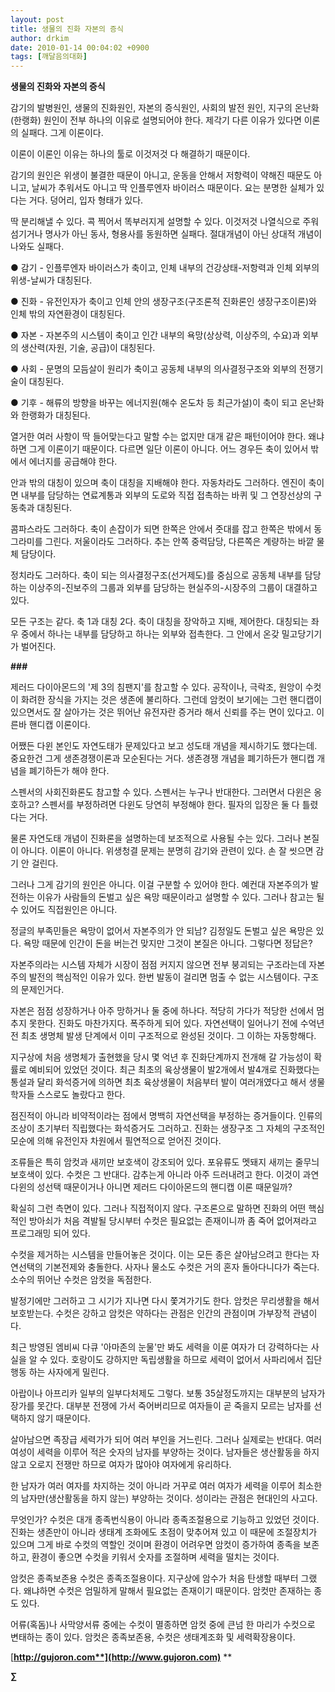 ```yaml
---
layout: post
title: 생물의 진화 자본의 증식
author: drkim
date: 2010-01-14 00:04:02 +0900
tags: [깨달음의대화]
---
```

**생물의 진화와 자본의 증식**

감기의 발병원인, 생물의 진화원인, 자본의 증식원인, 사회의 발전 원인, 지구의 온난화(한랭화) 원인이 전부 하나의 이유로 설명되어야 한다. 제각기 다른 이유가 있다면 이론의 실패다. 그게 이론이다. 

이론이 이론인 이유는 하나의 툴로 이것저것 다 해결하기 때문이다. 

감기의 원인은 위생이 불결한 때문이 아니고, 운동을 안해서 저항력이 약해진 때문도 아니고, 날씨가 추워서도 아니고 딱 인플루엔자 바이러스 때문이다. 요는 분명한 실체가 있다는 거다. 덩어리, 입자 형태가 있다. 

딱 분리해낼 수 있다. 콕 찍어서 똑부러지게 설명할 수 있다. 이것저것 나열식으로 주워섬기거나 명사가 아닌 동사, 형용사를 동원하면 실패다. 절대개념이 아닌 상대적 개념이 나와도 실패다.

● 감기 - 인플루엔자 바이러스가 축이고, 인체 내부의 건강상태-저항력과 인체 외부의 위생-날씨가 대칭된다.

● 진화 - 유전인자가 축이고 인체 안의 생장구조(구조론적 진화론인 생장구조이론)와 인체 밖의 자연환경이 대칭된다.

● 자본 - 자본주의 시스템이 축이고 인간 내부의 욕망(상상력, 이상주의, 수요)과 외부의 생산력(자원, 기술, 공급)이 대칭된다.

● 사회 - 문명의 모듬살이 원리가 축이고 공동체 내부의 의사결정구조와 외부의 전쟁기술이 대칭된다.

● 기후 - 해류의 방향을 바꾸는 에너지원(해수 온도차 등 최근가설)이 축이 되고 온난화와 한랭화가 대칭된다.

열거한 여러 사항이 딱 들어맞는다고 말할 수는 없지만 대개 같은 패턴이어야 한다. 왜냐하면 그게 이론이기 때문이다. 다르면 일단 이론이 아니다. 어느 경우든 축이 있어서 밖에서 에너지를 공급해야 한다.

안과 밖의 대칭이 있으며 축이 대칭을 지배해야 한다. 자동차라도 그러하다. 엔진이 축이면 내부를 담당하는 연료계통과 외부의 도로와 직접 접촉하는 바퀴 및 그 연장선상의 구동축과 대칭된다.

콤파스라도 그러하다. 축이 손잡이가 되면 한쪽은 안에서 줏대를 잡고 한쪽은 밖에서 동그라미를 그린다. 저울이라도 그러하다. 추는 안쪽 중력담당, 다른쪽은 계량하는 바깥 물체 담당이다. 

정치라도 그러하다. 축이 되는 의사결정구조(선거제도)를 중심으로 공동체 내부를 담당하는 이상주의-진보주의 그룹과 외부를 담당하는 현실주의-시장주의 그룹이 대결하고 있다. 

모든 구조는 같다. 축 1과 대칭 2다. 축이 대칭을 장악하고 지배, 제어한다. 대칭되는 좌우 중에서 하나는 내부를 담당하고 하나는 외부와 접촉한다. 그 안에서 온갖 밀고당기기가 벌어진다. 

**###**

제러드 다이아몬드의 '제 3의 침팬지'를 참고할 수 있다. 공작이나, 극락조, 원앙이 수컷이 화려한 장식을 가지는 것은 생존에 불리하다. 그런데 암컷이 보기에는 그런 핸디캡이 있으면서도 잘 살아가는 것은 뛰어난 유전자란 증거라 해서 신뢰를 주는 면이 있다고. 이른바 핸디캡 이론이다. 

어쨌든 다윈 본인도 자연도태가 문제있다고 보고 성도태 개념을 제시하기도 했다는데. 중요한건 그게 생존경쟁이론과 모순된다는 거다. 생존경쟁 개념을 폐기하든가 핸디캡 개념을 폐기하든가 해야 한다. 

스펜서의 사회진화론도 참고할 수 있다. 스펜서는 누구나 반대한다. 그러면서 다윈은 옹호하고? 스펜서를 부정하려면 다윈도 당연히 부정해야 한다. 필자의 입장은 둘 다 틀렸다는 거다. 

물론 자연도태 개념이 진화론을 설명하는데 보조적으로 사용될 수는 있다. 그러나 본질이 아니다. 이론이 아니다. 위생청결 문제는 분명히 감기와 관련이 있다. 손 잘 씻으면 감기 안 걸린다. 

그러나 그게 감기의 원인은 아니다. 이걸 구분할 수 있어야 한다. 예컨대 자본주의가 발전하는 이유가 사람들의 돈벌고 싶은 욕망 때문이라고 설명할 수 있다. 그러나 참고는 될 수 있어도 직접원인은 아니다. 

정글의 부족민들은 욕망이 없어서 자본주의가 안 되남? 김정일도 돈벌고 싶은 욕망은 있다. 욕망 때문에 인간이 돈을 버는건 맞지만 그것이 본질은 아니다. 그렇다면 정답은? 

자본주의라는 시스템 자체가 시장이 점점 커지지 않으면 전부 붕괴되는 구조라는데 자본주의 발전의 핵심적인 이유가 있다. 한번 발동이 걸리면 멈출 수 없는 시스템이다. 구조의 문제인거다. 

자본은 점점 성장하거나 아주 망하거나 둘 중에 하나다. 적당히 가다가 적당한 선에서 멈추지 못한다. 진화도 마찬가지다. 폭주하게 되어 있다. 자연선택이 일어나기 전에 수억년 전 최초 생명체 발생 단계에서 이미 구조적으로 완성된 것이다. 그 이하는 자동항해다. 

지구상에 처음 생명체가 출현했을 당시 몇 억년 후 진화단계까지 전개해 갈 가능성이 확률로 예비되어 있었던 것이다. 최근 최초의 육상생물이 발2개에서 발4개로 진화했다는 통설과 달리 화석증거에 의하면 최초 육상생물이 처음부터 발이 여러개였다고 해서 생물학자들 스스로도 놀랐다고 한다.

점진적이 아니라 비약적이라는 점에서 명백히 자연선택을 부정하는 증거들이다. 인류의 조상이 초기부터 직립했다는 화석증거도 그러하고. 진화는 생장구조 그 자체의 구조적인 모순에 의해 유전인자 차원에서 필연적으로 얻어진 것이다.

조류들은 특히 암컷과 새끼만 보호색이 강조되어 있다. 포유류도 멧돼지 새끼는 줄무늬 보호색이 있다. 수컷은 그 반대다. 감추는게 아니라 아주 드러내려고 한다. 이것이 과연 다윈의 성선택 때문이거나 아니면 제러드 다이아몬드의 핸디캡 이론 때문일까?

확실히 그런 측면이 있다. 그러나 직접적이지 않다. 구조론으로 말하면 진화의 어떤 핵심적인 방아쇠가 처음 격발될 당시부터 수컷은 필요없는 존재이니까 좀 죽어 없어져라고 프로그래밍 되어 있다. 

수컷을 제거하는 시스템을 만들어놓은 것이다. 이는 모든 종은 살아남으려고 한다는 자연선택의 기본전제와 충돌한다. 사자나 물소도 수컷은 거의 혼자 돌아다니다가 죽는다. 소수의 뛰어난 수컷은 암컷을 독점한다. 

발정기에만 그러하고 그 시기가 지나면 다시 쫓겨가기도 한다. 암컷은 무리생활을 해서 보호받는다. 수컷은 강하고 암컷은 약하다는 관점은 인간의 관점이며 가부장적 관념이다. 

최근 방영된 엠비씨 다큐 '아마존의 눈물'만 봐도 세력을 이룬 여자가 더 강력하다는 사실을 알 수 있다. 호랑이도 강하지만 독립생활을 하므로 세력이 없어서 사파리에서 집단행동 하는 사자에게 밀린다.

아랍이나 아프리카 일부의 일부다처제도 그렇다. 보통 35살정도까지는 대부분의 남자가 장가를 못간다. 대부분 전쟁에 가서 죽어버리므로 여자들이 곧 죽을지 모르는 남자를 선택하지 않기 때문이다. 

살아남으면 족장급 세력가가 되어 여러 부인을 거느린다. 그러나 실제로는 반대다. 여러 여성이 세력을 이루어 적은 숫자의 남자를 부양하는 것이다. 남자들은 생산활동을 하지 않고 오로지 전쟁만 하므로 여자가 많아야 여자에게 유리하다.

한 남자가 여러 여자를 차지하는 것이 아니라 거꾸로 여러 여자가 세력을 이루어 최소한의 남자만(생산활동을 하지 않는) 부양하는 것이다. 성이라는 관점은 현대인의 사고다.

무엇인가? 수컷은 대개 종족번식용이 아니라 종족조절용으로 기능하고 있었던 것이다. 진화는 생존만이 아니라 생태계 조화에도 초점이 맞추어져 있고 이 때문에 조절장치가 있으며 그게 바로 수컷의 역할인 것이며 환경이 어려우면 암컷이 증가하여 종족을 보존하고, 환경이 좋으면 수컷을 키워서 숫자를 조절하며 세력을 떨치는 것이다. 

암컷은 종족보존용 수컷은 종족조절용이다. 지구상에 암수가 처음 탄생할 때부터 그랬다. 왜냐하면 수컷은 엄밀하게 말해서 필요없는 존재이기 때문이다. 암컷만 존재하는 종도 있다. 

어류(혹돔)나 사막양서류 중에는 수컷이 멸종하면 암컷 중에 큰넘 한 마리가 수컷으로 변태하는 종이 있다. 암컷은 종족보존용, 수컷은 생태계조화 및 세력확장용이다. 

[**http://gujoron.com**](http://www.gujoron.com)** 
**

**∑**